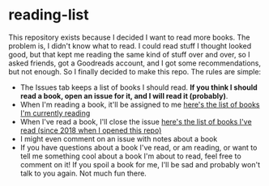 # reading-list

This repository exists because I decided I want to read more books. The problem is, I didn't know what to read. I could read stuff I thought looked good, but that kept me reading the same kind of stuff over and over, so I asked friends, got a Goodreads account, and I got some recommendations, but not enough. So I finally decided to make this repo. The rules are simple:


 - The Issues tab keeps a list of books I should read. **If you think I should read a book, open an issue for it, and I will read it (probably)**.
 - When I'm reading a book, it'll be assigned to me [here's the list of books I'm currently reading](https://github.com/keithamus/reading-list/issues/assigned/keithamus)
 - When I've read a book, I'll close the issue [here's the list of books I've read (since 2018 when I opened this repo)](https://github.com/keithamus/reading-list/issues?q=is%3Aissue+is%3Aclosed)
 - I might even comment on an issue with notes about a book
 - If you have questions about a book I've read, or am reading, or want to tell me something cool about a book I'm about to read, feel free to comment on it! If you spoil a book for me, I'll be sad and probably won't talk to you again. Not much fun there.
